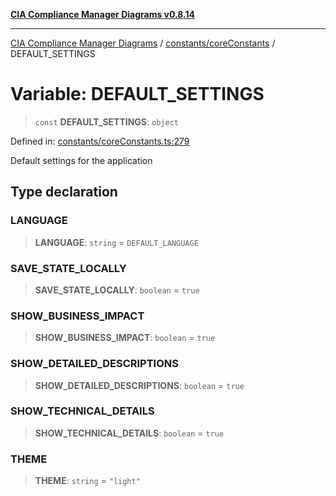 [**CIA Compliance Manager Diagrams v0.8.14**](../../../README.md)

***

[CIA Compliance Manager Diagrams](../../../modules.md) / [constants/coreConstants](../README.md) / DEFAULT\_SETTINGS

# Variable: DEFAULT\_SETTINGS

> `const` **DEFAULT\_SETTINGS**: `object`

Defined in: [constants/coreConstants.ts:279](https://github.com/Hack23/cia-compliance-manager/blob/257dd569f432a46611a1746c832a7e3d29232229/src/constants/coreConstants.ts#L279)

Default settings for the application

## Type declaration

### LANGUAGE

> **LANGUAGE**: `string` = `DEFAULT_LANGUAGE`

### SAVE\_STATE\_LOCALLY

> **SAVE\_STATE\_LOCALLY**: `boolean` = `true`

### SHOW\_BUSINESS\_IMPACT

> **SHOW\_BUSINESS\_IMPACT**: `boolean` = `true`

### SHOW\_DETAILED\_DESCRIPTIONS

> **SHOW\_DETAILED\_DESCRIPTIONS**: `boolean` = `true`

### SHOW\_TECHNICAL\_DETAILS

> **SHOW\_TECHNICAL\_DETAILS**: `boolean` = `true`

### THEME

> **THEME**: `string` = `"light"`
